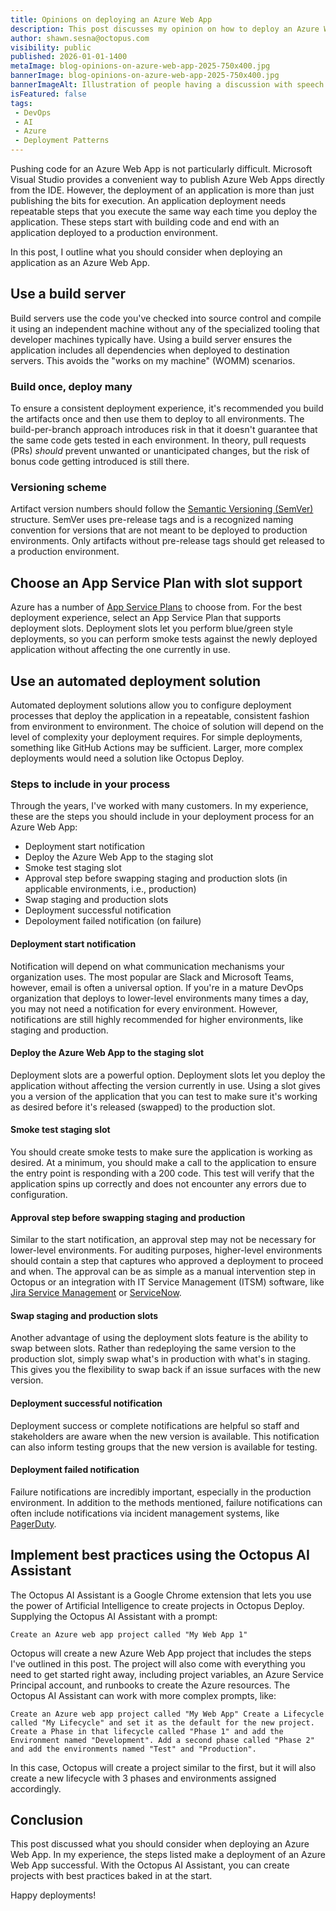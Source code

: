 ```yaml
---
title: Opinions on deploying an Azure Web App
description: This post discusses my opinion on how to deploy an Azure Web App.
author: shawn.sesna@octopus.com
visibility: public
published: 2026-01-01-1400
metaImage: blog-opinions-on-azure-web-app-2025-750x400.jpg
bannerImage: blog-opinions-on-azure-web-app-2025-750x400.jpg
bannerImageAlt: Illustration of people having a discussion with speech bubbles, with a central icon of the Azure App Service logo. A green checkmark suggests a verified or recommended practice.
isFeatured: false
tags: 
 - DevOps
 - AI
 - Azure
 - Deployment Patterns
---
```


Pushing code for an Azure Web App is not particularly difficult. Microsoft Visual Studio provides a convenient way to publish Azure Web Apps directly from the IDE. However, the deployment of an application is more than just publishing the bits for execution. An application deployment needs repeatable steps that you execute the same way each time you deploy the application. These steps start with building code and end with an application deployed to a production environment. 

In this post, I outline what you should consider when deploying an application as an Azure Web App.

## Use a build server

Build servers use the code you've checked into source control and compile it using an independent machine without any of the specialized tooling that developer machines typically have.  Using a build server ensures the application includes all dependencies when deployed to destination servers.  This avoids the "works on my machine" (WOMM) scenarios.

### Build once, deploy many

To ensure a consistent deployment experience, it's recommended you build the artifacts once and then use them to deploy to all environments. The build-per-branch approach introduces risk in that it doesn't guarantee that the same code gets tested in each environment. In theory, pull requests (PRs) *should* prevent unwanted or unanticipated changes, but the risk of bonus code getting introduced is still there.  

### Versioning scheme

Artifact version numbers should follow the [Semantic Versioning (SemVer)](https://semver.org/) structure. SemVer uses pre-release tags and is a recognized naming convention for versions that are not meant to be deployed to production environments. Only artifacts without pre-release tags should get released to a production environment.

## Choose an App Service Plan with slot support

Azure has a number of [App Service Plans](https://learn.microsoft.com/en-us/azure/app-service/overview-hosting-plans) to choose from.  For the best deployment experience, select an App Service Plan that supports deployment slots.  Deployment slots let you perform blue/green style deployments, so you can perform smoke tests against the newly deployed application without affecting the one currently in use.

## Use an automated deployment solution

Automated deployment solutions allow you to configure deployment processes that deploy the application in a repeatable, consistent fashion from environment to environment.  The choice of solution will depend on the level of complexity your deployment requires.  For simple deployments, something like GitHub Actions may be sufficient.  Larger, more complex deployments would need a solution like Octopus Deploy.

### Steps to include in your process

Through the years, I've worked with many customers.  In my experience, these are the steps you should include in your deployment process for an Azure Web App:

- Deployment start notification
- Deploy the Azure Web App to the staging slot
- Smoke test staging slot
- Approval step before swapping staging and production slots (in applicable environments, i.e., production)
- Swap staging and production slots
- Deployment successful notification
- Depoloyment failed notification (on failure)

#### Deployment start notification

Notification will depend on what communication mechanisms your organization uses.  The most popular are Slack and Microsoft Teams, however, email is often a universal option. If you're in a mature DevOps organization that deploys to lower-level environments many times a day, you may not need a notification for every environment. However, notifications are still highly recommended for higher environments, like staging and production.

#### Deploy the Azure Web App to the staging slot

Deployment slots are a powerful option. Deployment slots let you deploy the application without affecting the version currently in use. Using a slot gives you a version of the application that you can test to make sure it's working as desired before it's released (swapped) to the production slot.

#### Smoke test staging slot

You should create smoke tests to make sure the application is working as desired.  At a minimum, you should make a call to the application to ensure the entry point is responding with a 200 code.  This test will verify that the application spins up correctly and does not encounter any errors due to configuration.

#### Approval step before swapping staging and production

Similar to the start notification, an approval step may not be necessary for lower-level environments. For auditing purposes, higher-level environments should contain a step that captures who approved a deployment to proceed and when. The approval can be as simple as a manual intervention step in Octopus or an integration with IT Service Management (ITSM) software, like [Jira Service Management](https://www.atlassian.com/software/jira/service-management) or [ServiceNow](https://www.servicenow.com/).

#### Swap staging and production slots

Another advantage of using the deployment slots feature is the ability to swap between slots. Rather than redeploying the same version to the production slot, simply swap what's in production with what's in staging.  This gives you the flexibility to swap back if an issue surfaces with the new version.

#### Deployment successful notification

Deployment success or complete notifications are helpful so staff and stakeholders are aware when the new version is available.  This notification can also inform testing groups that the new version is available for testing.

#### Deployment failed notification

Failure notifications are incredibly important, especially in the production environment. In addition to the methods mentioned, failure notifications can often include notifications via incident management systems, like [PagerDuty](https://www.pagerduty.com/).

## Implement best practices using the Octopus AI Assistant

The Octopus AI Assistant is a Google Chrome extension that lets you use the power of Artificial Intelligence to create projects in Octopus Deploy. Supplying the Octopus AI Assistant with a prompt:

```
Create an Azure web app project called "My Web App 1"
```
Octopus will create a new Azure Web App project that includes the steps I've outlined in this post.  The project will also come with everything you need to get started right away, including project variables, an Azure Service Principal account, and runbooks to create the Azure resources.  The Octopus AI Assistant can work with more complex prompts, like:

```
Create an Azure web app project called "My Web App" Create a Lifecycle called "My Lifecycle" and set it as the default for the new project. Create a Phase in that lifecycle called "Phase 1" and add the Environment named "Development". Add a second phase called "Phase 2" and add the environments named "Test" and "Production".
```
In this case, Octopus will create a project similar to the first, but it will also create a new lifecycle with 3 phases and environments assigned accordingly.

## Conclusion

This post discussed what you should consider when deploying an Azure Web App.  In my experience, the steps listed make a deployment of an Azure Web App successful.  With the Octopus AI Assistant, you can create projects with best practices baked in at the start.

Happy deployments!